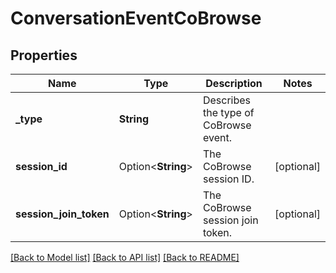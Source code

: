 # ConversationEventCoBrowse

## Properties

Name | Type | Description | Notes
------------ | ------------- | ------------- | -------------
**_type** | **String** | Describes the type of CoBrowse event. | 
**session_id** | Option<**String**> | The CoBrowse session ID. | [optional]
**session_join_token** | Option<**String**> | The CoBrowse session join token. | [optional]

[[Back to Model list]](../README.md#documentation-for-models) [[Back to API list]](../README.md#documentation-for-api-endpoints) [[Back to README]](../README.md)


